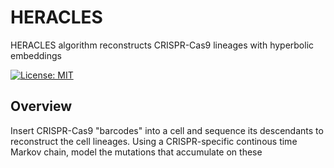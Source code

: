 # HERACLES
HERACLES algorithm reconstructs CRISPR-Cas9 lineages with hyperbolic embeddings

[![License: MIT](https://img.shields.io/badge/License-MIT-yellow.svg)](https://opensource.org/licenses/MIT)

## Overview

Insert CRISPR-Cas9 "barcodes" into a cell and sequence its descendants to reconstruct the cell lineages. Using a CRISPR-specific continous time Markov chain, model the mutations that accumulate on these 
